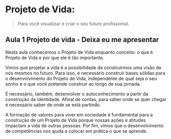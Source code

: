 # Projeto de Vida: 

> Para você visualizar e criar o seu futuro profissional.

## Aula 1 Projeto de vida - Deixa eu me apresentar

Nesta aula conhecemos o Projeto de Vida enquanto conceito: o que é Projeto de Vida e por que ele é tão importante. 

Vimos que projetar a vida é a possibilidade de construirmos uma visão de nós mesmos no futuro. Para isso, é necessário construir bases sólidas para o desenvolvimento do Projeto de Vida, independente de 
qual seja o seu sonho e o que você pretende construir ao longo de sua jornada.

É necessário, também, desenvolver o autoconhecimento a partir da construção da identidade. Afinal de contas, para saber onde se quer chegar é necessário saber de onde se está partindo.

A formação de valores para viver em sociedade é fundamental para a construção de um Projeto de Vida porque nossas ações e atitudes impactam a vida de outras pessoas. Por fim, vimos que o desenvolvimento de competências nos ajuda a colocar em prática o que se aprende.
